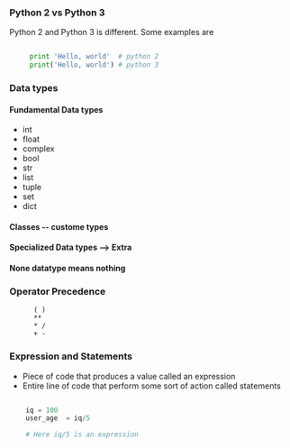 ### Python 2 vs Python 3

Python 2 and Python 3 is different. Some examples are

```python

     print 'Hello, world'  # python 2
     print('Hello, world') # python 3

```

### Data types

#### Fundamental Data types

- int
- float
- complex
- bool
- str
- list
- tuple
- set
- dict

#### Classes -- custome types

#### Specialized Data types --> Extra

#### None datatype means nothing

### Operator Precedence

```
      ( )
      **
      * /
      + -
```

### Expression and Statements

- Piece of code that produces a value called an expression
- Entire line of code that perform some sort of action called statements

```python

    iq = 100
    user_age  = iq/5

    # Here iq/5 is an expression


```
